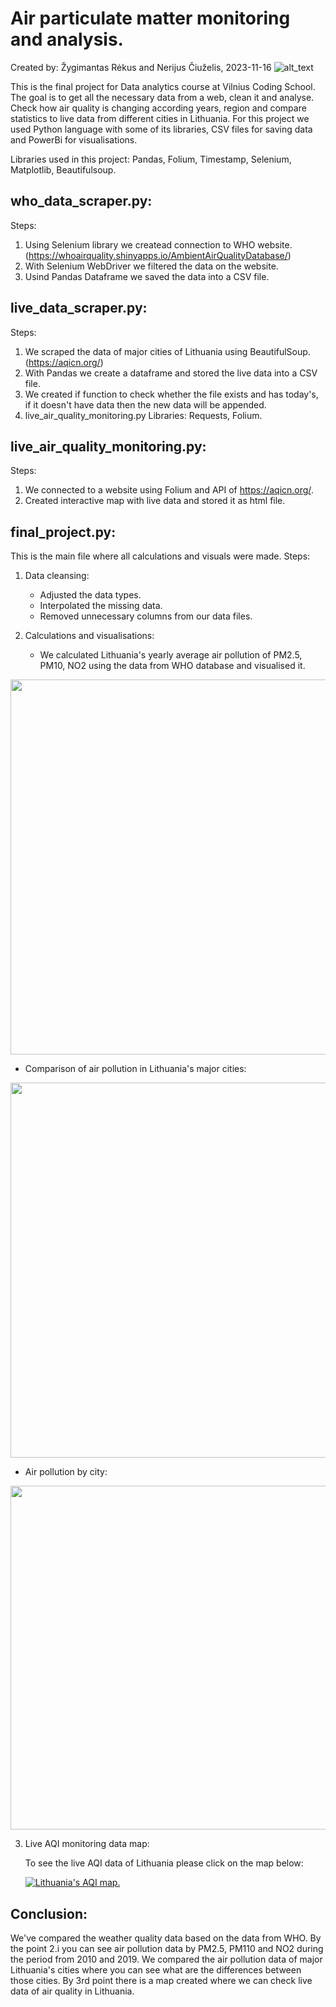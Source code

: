 # Air particulate matter monitoring and analysis.
Created by: Žygimantas Rėkus and Nerijus Čiuželis, 2023-11-16
![alt_text](https://github.com/nerijus-c/VSC_Final_project/blob/main/jpeg/img.png)

This is the final project for Data analytics course at Vilnius Coding School. The goal is to get all the necessary data from a web, clean it and analyse. Check how air quality is changing according years, region and compare statistics to live data from different cities in Lithuania. For this project we used Python language with some of its libraries, CSV files for saving data and PowerBi for visualisations.

Libraries used in this project: Pandas, Folium, Timestamp, Selenium, Matplotlib, Beautifulsoup.

## who_data_scraper.py:
Steps:
1. Using Selenium library we createad connection to WHO website.
    (https://whoairquality.shinyapps.io/AmbientAirQualityDatabase/)
2. With Selenium WebDriver we filtered the data on the website.
3. Usind Pandas Dataframe we saved the data into a CSV file.


## live_data_scraper.py:
Steps:
1. We scraped the data of major cities of Lithuania using BeautifulSoup.(https://aqicn.org/)
2. With Pandas we create a dataframe and stored the live data into a CSV file.
3. We created if function to check whether the file exists and has today's, if it doesn't have data then the new data will be appended.
4. live_air_quality_monitoring.py Libraries: Requests, Folium.

## live_air_quality_monitoring.py:
Steps:
1. We connected to a website using Folium and API of https://aqicn.org/.
2. Created interactive map with live data and stored it as html file.

## final_project.py:
This is the main file where all calculations and visuals were made.
Steps:

1. Data cleansing:
   * Adjusted the data types. 
   * Interpolated the missing data.
   * Removed unnecessary columns from our data files.

2. Calculations and visualisations:
   * We calculated Lithuania's yearly average air pollution of PM2.5, PM10, NO2 using the data from WHO database and visualised it.
<p align="center">
  <img width="800" height="600" src="https://github.com/nerijus-c/VSC_Final_project/blob/main/jpeg/air_stat_by_year.png">
</p>

   * Comparison of air pollution in Lithuania's major cities:
<p align="center">
  <img width="800" height="600" src="https://github.com/nerijus-c/VSC_Final_project/blob/main/jpeg/recent_air_quality_data_major_cities.png">
</p>

   * Air pollution by city:
<p align="center">
  <img width="700" height="550" src="https://github.com/nerijus-c/VSC_Final_project/blob/main/jpeg/city_avg.png">
</p>
       
   
3. Live AQI monitoring data map:

    To see the live AQI data of Lithuania please click on the map below:      

    [![Lithuania's AQI map.](https://github.com/nerijus-c/VSC_Final_project/blob/main/html/map_pic.png)](https://nbviewer.org/github/nerijus-c/VSC_Final_project/blob/main/html/live_map.html)

## Conclusion:

We've compared the weather quality data based on the data from WHO. By the point 2.i you can see air pollution data by PM2.5, PM110 and NO2 during the period from 2010 and 2019.
We compared the air pollution data of major Lithuania's cities where you can see what are the differences between those cities.
By 3rd point there is a map created where we can check live data of air quality in Lithuania.

